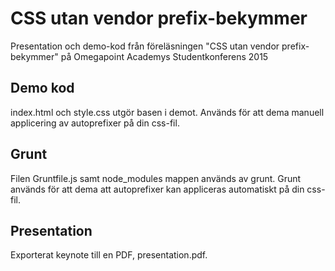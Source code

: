 # CSS utan vendor prefix-bekymmer
Presentation och demo-kod från föreläsningen "CSS utan vendor prefix-bekymmer" på Omegapoint Academys Studentkonferens 2015

## Demo kod
index.html och style.css utgör basen i demot.
Används för att dema manuell applicering av autoprefixer på din css-fil.

## Grunt
Filen Gruntfile.js samt node_modules mappen används av grunt.
Grunt används för att dema att autoprefixer kan appliceras automatiskt på din css-fil.

## Presentation
Exporterat keynote till en PDF, presentation.pdf.


